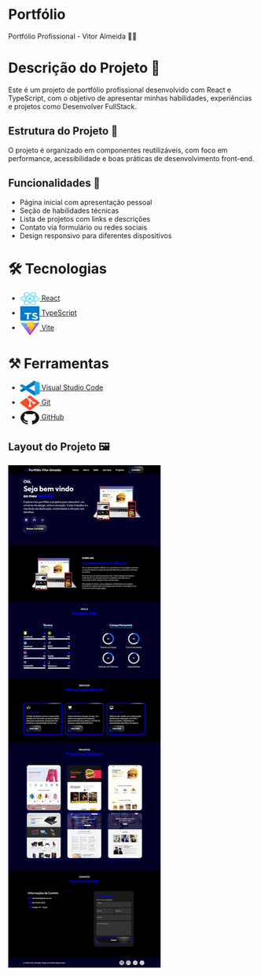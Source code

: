# Portfólio 
Portfólio Profissional - Vitor Almeida 🧑‍💼


# Descrição do Projeto 🚀
Este é um projeto de portfólio profissional desenvolvido com React e TypeScript, com o objetivo de apresentar minhas habilidades, experiências e projetos como Desenvolver FullStack. 


## Estrutura do Projeto 📁
O projeto é organizado em componentes reutilizáveis, com foco em performance, acessibilidade e boas práticas de desenvolvimento front-end.

## Funcionalidades 📌
- Página inicial com apresentação pessoal
- Seção de habilidades técnicas
- Lista de projetos com links e descrições
- Contato via formulário ou redes sociais
- Design responsivo para diferentes dispositivos


# :hammer_and_wrench: Tecnologias

- [<img align="center" alt="React" height="30" width="40" src="https://raw.githubusercontent.com/devicons/devicon/master/icons/react/react-original.svg"> React](https://react.dev/)
- [<img align="center" alt="TypeScript" height="30" width="40" src="https://raw.githubusercontent.com/devicons/devicon/master/icons/typescript/typescript-original.svg"> TypeScript](https://www.typescriptlang.org/)
- [<img align="center" alt="Vite" height="30" width="40" src="https://raw.githubusercontent.com/devicons/devicon/master/icons/vitejs/vitejs-original.svg"> Vite](https://vitejs.dev/)


# :hammer_and_pick: Ferramentas

- [<img align="center" alt="VSCode" height="30" width="40" src="https://raw.githubusercontent.com/devicons/devicon/master/icons/vscode/vscode-original.svg"> Visual Studio Code](https://code.visualstudio.com/)
- [<img align="center" alt="Git" height="30" width="40" src="https://raw.githubusercontent.com/devicons/devicon/master/icons/git/git-original.svg"> Git](https://www.git.com/)
- [<img align="center" alt="GitHub" height="30" width="40" src="https://raw.githubusercontent.com/devicons/devicon/master/icons/github/github-original.svg"> GitHub](https://git-scm.com/)


## Layout do Projeto 🖼️
![Portfólio](./src/assets/img/portfoliovitor.jpeg)


